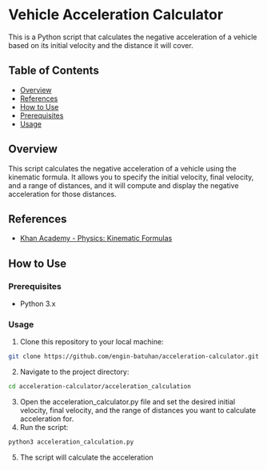 # Vehicle Acceleration Calculator

This is a Python script that calculates the negative acceleration of a vehicle based on its initial velocity and the distance it will cover.

## Table of Contents

- [Overview](#overview)
- [References](#references)
- [How to Use](#how-to-use)
- [Prerequisites](#prerequisites)
- [Usage](#usage)

## Overview

This script calculates the negative acceleration of a vehicle using the kinematic formula. It allows you to specify the initial velocity, final velocity, and a range of distances, and it will compute and display the negative acceleration for those distances.

## References

- [Khan Academy - Physics: Kinematic Formulas](https://www.khanacademy.org/science/physics/one-dimensional-motion/kinematic-formulas/a/what-are-the-kinematic-formulas)

## How to Use

### Prerequisites

- Python 3.x

### Usage
   1. Clone this repository to your local machine:
   ```sh
   git clone https://github.com/engin-batuhan/acceleration-calculator.git
   ```
   2. Navigate to the project directory:
   ```sh
   cd acceleration-calculator/acceleration_calculation
   ```
   3. Open the acceleration_calculator.py file and set the desired initial velocity, final velocity, and the range of distances you want to calculate acceleration for.
   4. Run the script: 
   ```sh
   python3 acceleration_calculation.py
   ```
   5. The script will calculate the acceleration  
  
